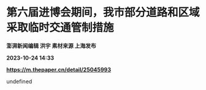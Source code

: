 # 第六届进博会期间，我市部分道路和区域采取临时交通管制措施
**澎湃新闻编辑 洪宇 素材来源 上海发布**

**2023-10-24 14:33**

**https://m.thepaper.cn/detail/25045993**

undefined